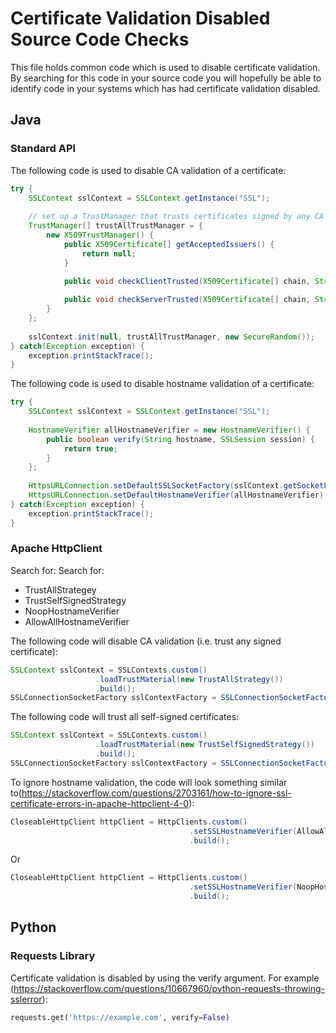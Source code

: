 # Certificate Validation Disabled Source Code Checks
This file holds common code which is used to disable certificate validation. By searching for this code in your source code you will hopefully be able to identify code in your systems which has had certificate validation disabled.

## Java
### Standard API

The following code is used to disable CA validation of a certificate:
```java
try { 
	SSLContext sslContext = SSLContext.getInstance("SSL");
	
	// set up a TrustManager that trusts certificates signed by any CA
	TrustManager[] trustAllTrustManager = {
		new X509TrustManager() {
			public X509Certificate[] getAcceptedIssuers() {
				return null;
			}
			
			public void checkClientTrusted(X509Certificate[] chain, String authType) { }

			public void checkServerTrusted(X509Certificate[] chain, String authType) { }
		}
	};
	
	sslContext.init(null, trustAllTrustManager, new SecureRandom());
} catch(Exception exception) {
	exception.printStackTrace();
}
```

The following code is used to disable hostname validation of a certificate:
```java
try {
	SSLContext sslContext = SSLContext.getInstance("SSL");
	
	HostnameVerifier allHostnameVerifier = new HostnameVerifier() {
		public boolean verify(String hostname, SSLSession session) {
			return true;
		}
	};
	
	HttpsURLConnection.setDefaultSSLSocketFactory(sslContext.getSocketFactory());
	HttpsURLConnection.setDefaultHostnameVerifier(allHostnameVerifier);
} catch(Exception exception) {
	exception.printStackTrace();
}
```

### Apache HttpClient
Search for:
Search for:
* TrustAllStrategey
* TrustSelfSignedStrategy
* NoopHostnameVerifier
* AllowAllHostnameVerifier

The following code will disable CA validation (i.e. trust any signed certificate):
```java
SSLContext sslContext = SSLContexts.custom()
				   .loadTrustMaterial(new TrustAllStrategy())
				   .build();
SSLConnectionSocketFactory sslContextFactory = SSLConnectionSocketFactor(sslContext, SSLConnectionSocketFactory.getDefaultHostnameVerifier());
```

The following code will trust all self-signed certificates:
```java
SSLContext sslContext = SSLContexts.custom()
				   .loadTrustMaterial(new TrustSelfSignedStrategy())
				   .build();
SSLConnectionSocketFactory sslContextFactory = SSLConnectionSocketFactor(sslContext, SSLConnectionSocketFactory.getDefaultHostnameVerifier());
```

To ignore hostname validation, the code will look something similar to(https://stackoverflow.com/questions/2703161/how-to-ignore-ssl-certificate-errors-in-apache-httpclient-4-0):
```java
CloseableHttpClient httpClient = HttpClients.custom()
                                	    .setSSLHostnameVerifier(AllowAllHostnameVerifier.INSTANCE)
                                	    .build();
```
Or

```java
CloseableHttpClient httpClient = HttpClients.custom()
                                	    .setSSLHostnameVerifier(NoopHostnameVerifier.INSTANCE)
                                	    .build();
```

## Python
### Requests Library

Certificate validation is disabled by using the verify argument. For example (https://stackoverflow.com/questions/10667960/python-requests-throwing-sslerror):
```python
requests.get('https://example.com', verify=False)
```
